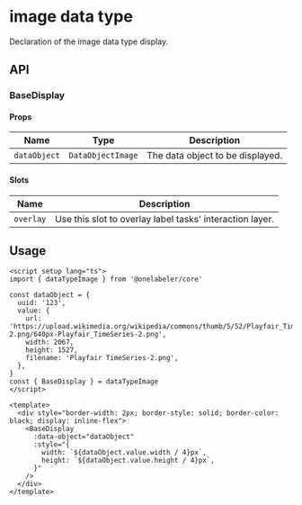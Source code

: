 # image data type

Declaration of the image data type display.

## API

### BaseDisplay

#### Props

| Name         | Type              | Description                      |
| ------------ | ----------------- | -------------------------------- |
| `dataObject` | `DataObjectImage` | The data object to be displayed. |

#### Slots

| Name      | Description                                              |
| --------- | -------------------------------------------------------- |
| `overlay` | Use this slot to overlay label tasks' interaction layer. |

## Usage

```vue
<script setup lang="ts">
import { dataTypeImage } from '@onelabeler/core'

const dataObject = {
  uuid: '123',
  value: {
    url: 'https://upload.wikimedia.org/wikipedia/commons/thumb/5/52/Playfair_TimeSeries-2.png/640px-Playfair_TimeSeries-2.png',
    width: 2067,
    height: 1527,
    filename: 'Playfair TimeSeries-2.png',
  },
}
const { BaseDisplay } = dataTypeImage
</script>

<template>
  <div style="border-width: 2px; border-style: solid; border-color: black; display: inline-flex">
    <BaseDisplay
      :data-object="dataObject"
      :style="{
        width: `${dataObject.value.width / 4}px`,
        height: `${dataObject.value.height / 4}px`,
      }"
    />
  </div>
</template>
```
